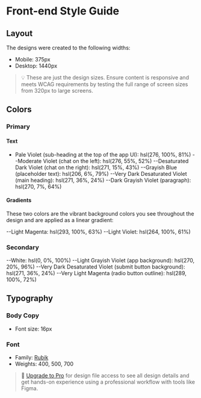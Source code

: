 # Front-end Style Guide

## Layout

The designs were created to the following widths:

- Mobile: 375px
- Desktop: 1440px

> 💡 These are just the design sizes. Ensure content is responsive and meets WCAG requirements by testing the full range of screen sizes from 320px to large screens.

## Colors

### Primary

#### Text

- Pale Violet (sub-heading at the top of the app UI): hsl(276, 100%, 81%)
--Moderate Violet (chat on the left): hsl(276, 55%, 52%)
--Desaturated Dark Violet (chat on the right): hsl(271, 15%, 43%)
--Grayish Blue (placeholder text): hsl(206, 6%, 79%)
--Very Dark Desaturated Violet (main heading): hsl(271, 36%, 24%)
--Dark Grayish Violet (paragraph): hsl(270, 7%, 64%)

#### Gradients

These two colors are the vibrant background colors you see throughout the design and are applied as a linear gradient:

--Light Magenta: hsl(293, 100%, 63%)
--Light Violet: hsl(264, 100%, 61%)

### Secondary

--White: hsl(0, 0%, 100%)
--Light Grayish Violet (app background): hsl(270, 20%, 96%)
--Very Dark Desaturated Violet (submit button background): hsl(271, 36%, 24%)
--Very Light Magenta (radio button outline): hsl(289, 100%, 72%)

## Typography

### Body Copy

- Font size: 16px

### Font

- Family: [Rubik](https://fonts.google.com/specimen/Rubik)
- Weights: 400, 500, 700

> 💎 [Upgrade to Pro](https://www.frontendmentor.io/pro?ref=style-guide) for design file access to see all design details and get hands-on experience using a professional workflow with tools like Figma.
